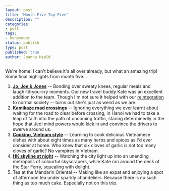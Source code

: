 ```yaml
---
layout: post
title: "Month Five Top Five"
description: ""
categories:
- post
tags:
- honeyment
status: publish
type: post
published: true
author: Joanna Heald
---
```


We're home! I can't believe it's all over already, but what an amazing trip! Some final highlights from month five...

1. **[Jo, Joe & Jones](/posts/dear-kate)** -- Bonding over sweaty knees, regular meals and laugh-til-you-cry moments. Our new travel buddy Kate was an excellent addition to the team. Though I'm not sure it helped with our [reintegration](/posts/reintegration-programme) to normal society -- turns out she's just as weird as we are.
1. **[Kamikaze road crossings](/posts/crazy-hanoi)** -- Ignoring everything we ever learnt about waiting for the road to clear before crossing, in Hanoi we had to take a leap of faith into the path of oncoming traffic, staring determinedly in the hope that Jedi mind powers would kick in and convince the drivers to swerve around us.
1. **[Cooking, Vietnam style](/posts/sweaty-tailoring)** -- Learning to cook delicious Vietnamese dishes with about eight times as many herbs and spices as I'd ever consider at home. Who knew that six cloves of garlic is not too many cloves of garlic? No vampires in Vietnam.
1. **[HK skyline at night](/posts/people-everywhere)** -- Watching the city light up into an unending metropolis of colourful skyscrapers, while Kate ran around the deck of the Star Ferry, squealing with delight.
1. Tea at the Mandarin Oriental -- Making like an expat and enjoying a spot of afternoon tea under sparkly chandeliers. Because there is no such thing as too much cake. Especially not on this trip.
